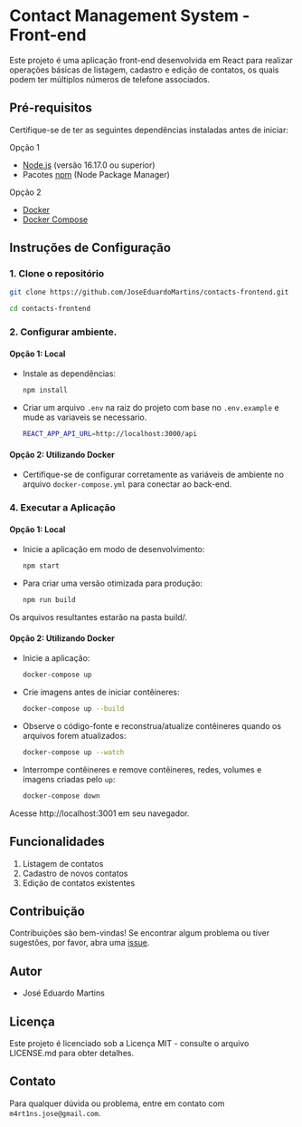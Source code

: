 # Contact Management System - Front-end

Este projeto é uma aplicação front-end desenvolvida em React para realizar operações básicas de listagem, cadastro e edição de contatos, os quais podem ter múltiplos números de telefone associados.

## Pré-requisitos

Certifique-se de ter as seguintes dependências instaladas antes de iniciar:

Opção 1

-   [Node.js](https://nodejs.org/) (versão 16.17.0 ou superior)
-   Pacotes [npm](https://www.npmjs.com/) (Node Package Manager)

Opção 2

-   [Docker](https://docs.docker.com/get-docker/)
-   [Docker Compose](https://docs.docker.com/compose/install/)

## Instruções de Configuração

### 1. Clone o repositório

```bash
git clone https://github.com/JoseEduardoMartins/contacts-frontend.git

cd contacts-frontend
```

### 2. Configurar ambiente.

#### Opção 1: Local

-   Instale as dependências:

    ```bash
    npm install
    ```

-   Criar um arquivo `.env` na raiz do projeto com base no `.env.example` e mude as variaveis se necessario.

    ```bash
    REACT_APP_API_URL=http://localhost:3000/api
    ```

#### Opção 2: Utilizando Docker

-   Certifique-se de configurar corretamente as variáveis de ambiente no arquivo `docker-compose.yml` para conectar ao back-end.

### 4. Executar a Aplicação

#### Opção 1: Local

-   Inicie a aplicação em modo de desenvolvimento:

    ```bash
    npm start
    ```

-   Para criar uma versão otimizada para produção:

    ```bash
    npm run build
    ```

Os arquivos resultantes estarão na pasta build/.

#### Opção 2: Utilizando Docker

-   Inicie a aplicação:

    ```bash
    docker-compose up
    ```

-   Crie imagens antes de iniciar contêineres:

    ```bash
    docker-compose up --build
    ```

-   Observe o código-fonte e reconstrua/atualize contêineres quando os arquivos forem atualizados:

    ```bash
    docker-compose up --watch
    ```

-   Interrompe contêineres e remove contêineres, redes, volumes e imagens criadas pelo `up`:

    ```bash
    docker-compose down
    ```

Acesse http://localhost:3001 em seu navegador.

## Funcionalidades

1. Listagem de contatos
2. Cadastro de novos contatos
3. Edição de contatos existentes

## Contribuição

Contribuições são bem-vindas! Se encontrar algum problema ou tiver sugestões, por favor, abra uma [issue](https://github.com/JoseEduardoMartins/contacts-frontend/issues/new).

## Autor

-   José Eduardo Martins

## Licença

Este projeto é licenciado sob a Licença MIT - consulte o arquivo LICENSE.md para obter detalhes.

## Contato

Para qualquer dúvida ou problema, entre em contato com `m4rt1ns.jose@gmail.com`.
